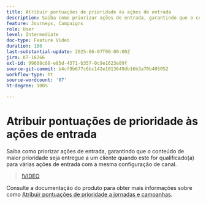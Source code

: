 ```yaml
---
title: Atribuir pontuações de prioridade às ações de entrada
description: Saiba como priorizar ações de entrada, garantindo que o conteúdo de maior prioridade seja entregue a um cliente quando este for qualificado(a) para várias ações de entrada com a mesma configuração de canal.
feature: Journeys, Campaigns
role: User
level: Intermediate
doc-type: Feature Video
duration: 180
last-substantial-update: 2025-06-07T00:00:00Z
jira: KT-18266
exl-id: 99608c88-e85d-4571-b357-0c9e1623e89f
source-git-commit: b4cf9b677c6bc142e1013649db16b3a70b405052
workflow-type: ht
source-wordcount: '87'
ht-degree: 100%

---
```


# Atribuir pontuações de prioridade às ações de entrada

Saiba como priorizar ações de entrada, garantindo que o conteúdo de maior prioridade seja entregue a um cliente quando este for qualificado(a) para várias ações de entrada com a mesma configuração de canal.

>[!VIDEO](https://video.tv.adobe.com/v/3435529/?learn=on&enablevpops)

Consulte a documentação do produto para obter mais informações sobre como [Atribuir pontuações de prioridade a jornadas e campanhas](https://experienceleague.adobe.com/pt-br/docs/journey-optimizer/using/conflict-prioritization/priority-scores).
